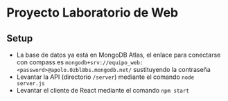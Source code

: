# Proyecto Laboratorio de Web

## Setup

- La base de datos ya está en MongoDB Atlas, el enlace para conectarse con compass es `mongodb+srv://equipo_web:<password>@apolo.0zbl8bs.mongodb.net/` sustituyendo la contraseña
- Levantar la API (directorio `/server`) mediante el comando `node server.js`
- Levantar el cliente de React mediante el comando `npm start`

